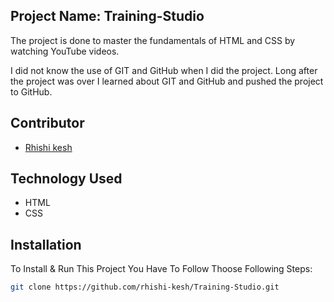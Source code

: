 <h2>Project Name: Training-Studio</h2>
<p>The project is done to master the fundamentals of HTML and CSS by watching YouTube videos.</p>
<p>I did not know the use of GIT and GitHub when I did the project. Long after the project was over I learned about GIT and GitHub and pushed the project to GitHub.</p>

## Contributor

-   <a href="https://github.com/rhishi-kesh" target="_blank">Rhishi kesh</a>

## Technology Used

- HTML
- CSS

## Installation

To Install & Run This Project You Have To Follow Thoose Following Steps:

```sh
git clone https://github.com/rhishi-kesh/Training-Studio.git
```
